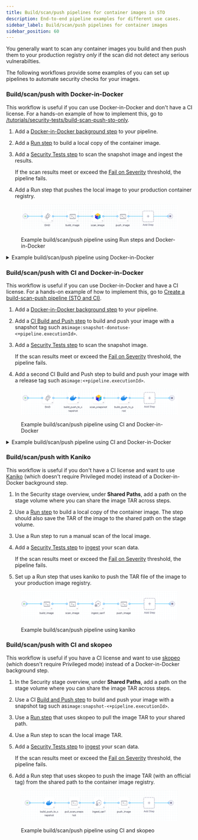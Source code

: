 ```yaml
---
title: Build/scan/push pipelines for container images in STO
description: End-to-end pipeline examples for different use cases. 
sidebar_label: Build/scan/push pipelines for container images
sidebar_position: 60
---
```


You generally want to scan any container images you build and then push them to your production registry _only_ if the scan did not detect any serious vulnerabilties. 

The following workflows provide some examples of you can set up pipelines to automate security checks for your images. 

### Build/scan/push with Docker-in-Docker

This workflow is useful if you can use Docker-in-Docker and don't have a CI license. For a hands-on example of how to implement this, go to [/tutorials/security-tests/build-scan-push-sto-only](/tutorials/security-tests/build-scan-push-sto-only).

1. Add a [Docker-in-Docker background step](/docs/security-testing-orchestration/sto-techref-category/security-step-settings-reference#docker-in-docker-requirements-for-sto) to your pipeline.

2. Add a [Run step](/docs/continuous-integration/use-ci/run-step-settings) to build a local copy of the container image.

3. Add a [Security Tests step](/docs/security-testing-orchestration/sto-techref-category/security-step-settings-reference) to scan the snapshot image and ingest the results.

   If the scan results meet or exceed the [Fail on Severity](/docs/security-testing-orchestration/get-started/key-concepts/fail-pipelines-by-severity) threshold, the  pipeline fails.

5. Add a Run step that pushes the local image to your production container registry. 

<figure>

![Example build/scan/push pipeline using CI and Docker-in-Docker](./static/build-scan-push-with-dind.png)

<figcaption>Example build/scan/push pipeline using Run steps and Docker-in-Docker</figcaption>
</figure>

<details>
<summary>Example build/scan/push pipeline using Docker-in-Docker</summary>

```yaml

pipeline:
  projectIdentifier: jsmithstosandbox
  orgIdentifier: default
  identifier: buildscanpushwithdind
  name: build_scan_push_with_dind
  tags: {}
  stages:
    - stage:
        name: build
        identifier: build
        type: SecurityTests
        spec:
          cloneCodebase: false
          execution:
            steps:
              - step:
                  type: Background
                  name: DinD
                  identifier: Background
                  spec:
                    connectorRef: YOUR_CONTAINER_IMAGE_REGISTRY_CONNECTOR_ID
                    image: docker:dind
                    shell: Sh
                    privileged: true
                    entrypoint:
                      - dockerd
              - step:
                  type: Run
                  name: build_image
                  identifier: build_image
                  spec:
                    connectorRef: YOUR_CONTAINER_IMAGE_REGISTRY_CONNECTOR_ID
                    image: docker
                    shell: Sh
                    command: |-

                      # wait until the dind service is available
                      while ! docker ps ;do
                            echo "Docker not available yet"
                      done
                      echo "Docker service is ready"

                      # install git, clone the code repo, and cd to the local clone
                      apk add git
                      git --version
                      git clone https://github.com/<+stage.variables.GITHUB_USERNAME>/<+stage.variables.GITHUB_REPO>
                      cd <+stage.variables.GITHUB_REPO>

                      # build and tag the local image
                      docker login --username="<+stage.variables.DOCKERHUB_USERNAME>" --password="<+stage.variables.DOCKERHUB_PAT>" 
                      docker build -t <+stage.variables.DOCKER_IMAGE_LABEL> .
                      docker tag <+stage.variables.DOCKER_IMAGE_LABEL> <+stage.variables.DOCKERHUB_USERNAME>/<+stage.variables.DOCKER_IMAGE_LABEL>:bsp-<+pipeline.sequenceId>

                    privileged: true
              - step:
                  type: AquaTrivy
                  name: scan_image
                  identifier: scan_image
                  spec:
                    mode: orchestration
                    config: default
                    target:
                      name: <+stage.variables.DOCKERHUB_USERNAME>/<+stage.variables.DOCKER_IMAGE_LABEL>
                      type: container
                      variant: bsp-<+pipeline.sequenceId>
                    advanced:
                      log:
                        level: debug
                      fail_on_severity: none
                    privileged: true
                    image:
                      type: local_image
                      name: <+stage.variables.DOCKERHUB_USERNAME>/<+stage.variables.DOCKER_IMAGE_LABEL>
                      access_id: <+stage.variables.DOCKERHUB_USERNAME>
                      access_token: <+stage.variables.DOCKERHUB_PAT>
                      tag: bsp-<+pipeline.sequenceId>
              - step:
                  type: Run
                  name: push_image
                  identifier: push_image
                  spec:
                    connectorRef: CONTAINER_IMAGE_REGISTRY_CONNECTOR
                    image: docker
                    shell: Sh
                    command: |-

                      # if the image passed the scan,
                      # push it to the image repository
                      docker login --username="<+stage.variables.DOCKERHUB_USERNAME>" --password="<+stage.variables.DOCKERHUB_PAT>" 
                      docker push <+stage.variables.DOCKERHUB_USERNAME>/<+stage.variables.DOCKER_IMAGE_LABEL>:bsp-<+pipeline.sequenceId>
                    privileged: true
          sharedPaths:
            - /var/run
            - /var/lib/docker
          platform:
            os: Linux
            arch: Amd64
          runtime:
            type: Cloud
            spec: {}
          slsa_provenance:
            enabled: false
        variables:
          - name: DOCKERHUB_USERNAME
            type: String
            description: ""
            value: janesmith
          - name: DOCKERHUB_PAT
            type: Secret
            description: ""
            value: jsmith-dockerhub-pat
          - name: GITHUB_USERNAME
            type: String
            description: ""
            value: jane-smith
          - name: GITHUB_REPO
            type: String
            description: ""
            value: codebaseAlpha
          - name: GITHUB_PAT
            type: Secret
            description: ""
            value: jsmith-github-pat
          - name: DOCKER_IMAGE_LABEL
            type: String
            description: ""
            value: myalphaservice
        description: ""

```
</details>


### Build/scan/push with CI and Docker-in-Docker

This workflow is useful if you can use Docker-in-Docker and have a CI license. For a hands-on example of how to implement this, go to [Create a build-scan-push pipeline (STO and CI)](/tutorials/security-tests/build-scan-push-sto-ci).


1. Add a [Docker-in-Docker background step](/docs/security-testing-orchestration/sto-techref-category/security-step-settings-reference#docker-in-docker-requirements-for-sto) to your pipeline.

2. Add a [CI Build and Push step](/docs/category/build-push-upload-download) to build and push your image with a snapshot tag such as`image:snapshot-donotuse-<+pipeline.executionId>`.

3. Add a [Security Tests step](/docs/security-testing-orchestration/sto-techref-category/security-step-settings-reference) to scan the snapshot image.

   If the scan results meet or exceed the [Fail on Severity](/docs/security-testing-orchestration/get-started/key-concepts/fail-pipelines-by-severity) threshold, the  pipeline fails.

4. Add a second CI Build and Push step to build and push your image with a release tag such as`image:<+pipeline.executionId>`.

<figure>

![Example build/scan/push pipeline using CI and Docker-in-Docker](./static/build-scan-push-with-ci-and-dind.png)

<figcaption>Example build/scan/push pipeline using CI and Docker-in-Docker</figcaption>
</figure>

<details>
<summary>Example build/scan/push pipeline using CI and Docker-in-Docker</summary>

```yaml

pipeline:
  projectIdentifier: STO
  orgIdentifier: default
  tags: {}
  identifier: buildscanpushciexamplev2
  name: build-scan-push-ci-example-v2
  properties:
    ci:
      codebase:
        connectorRef: YOUR_CODE_REPO_CONNECTOR_ID
        repoName: codebasealpha
        build: <+input>
  stages:
    - stage:
        name: build
        identifier: build
        type: CI
        spec:
          cloneCodebase: true
          execution:
            steps:
              - step:
                  type: Background
                  name: DinD
                  identifier: Background
                  spec:
                    connectorRef: YOUR_CONTAINER_IMAGE_REGISTRY_CONNECTOR_ID
                    image: docker:dind
                    shell: Sh
                    privileged: true
                    entrypoint:
                      - dockerd
              - step:
                  type: BuildAndPushDockerRegistry
                  name: build_push_to_snapshot
                  identifier: build_push_to_snapshot
                  spec:
                    connectorRef: YOUR_CONTAINER_IMAGE_REGISTRY_CONNECTOR_ID
                    repo: <+stage.variables.DOCKERHUB_USERNAME>/<+stage.variables.DOCKER_IMAGE_LABEL>
                    tags:
                      - <+stage.variables.SNAPSHOT_TAG>
              - step:
                  type: AquaTrivy
                  name: scan_snapshot
                  identifier: AquaTrivy_1
                  spec:
                    mode: orchestration
                    config: default
                    target:
                      name: +stage.variables.DOCKERHUB_USERNAME>/<+stage.variables.DOCKER_IMAGE_LABEL>
                      type: container
                      variant: <+stage.variables.SNAPSHOT_TAG>
                    advanced:
                      log:
                        level: debug
                    privileged: true
                    image:
                      type: local_image
                      name: <+stage.variables.DOCKERHUB_USERNAME>/<+stage.variables.DOCKER_IMAGE_LABEL>
                      tag: <+stage.variables.SNAPSHOT_TAG>
              - step:
                  type: BuildAndPushDockerRegistry
                  name: build_push_to_prod
                  identifier: build_push_to_prod
                  spec:
                    connectorRef: YOUR_CONTAINER_IMAGE_REGISTRY_CONNECTOR_ID
                    repo: <+stage.variables.DOCKERHUB_USERNAME>/<+stage.variables.DOCKER_IMAGE_LABEL>
                    tags:
                      - <+pipeline.sequenceId>
            "":
              type: BuildAndPushDockerRegistry
              name: build_and_push_prod
              identifier: build_and_push_prod
              spec:
                connectorRef: YOUR_CONTAINER_IMAGE_REGISTRY_CONNECTOR_ID
                repo: <+stage.variables.DOCKERHUB_USERNAME>/<+stage.variables.DOCKER_IMAGE_LABEL>
                tags:
                  - <+stage.variables.SNAPSHOT_TAG>
          sharedPaths:
            - /var/run
            - /var/lib/docker
          slsa_provenance:
            enabled: false
          infrastructure:
            type: KubernetesDirect
            spec:
              connectorRef: YOUR_KUBERNETES_CLUSTER_CONNECTOR_ID
              namespace: YOUR_NAMESPACE
              automountServiceAccountToken: true
              nodeSelector: {}
              os: Linux
        variables:
          - name: DOCKERHUB_USERNAME
            type: String
            description: ""
            value: jsmith
          - name: DOCKERHUB_PAT
            type: Secret
            description: ""
            value: jsmithdockerhubpat
          - name: GITHUB_USERNAME
            type: String
            description: ""
            value: jane-smith
          - name: GITHUB_REPO
            type: String
            description: ""
            value: codebaseAlpha
          - name: GITHUB_PAT
            type: Secret
            description: ""
            value: account.janesmithgithubpatsto
          - name: DOCKER_IMAGE_LABEL
            type: String
            description: ""
            value: myalphaservice
          - name: SNAPSHOT_TAG
            type: String
            description: ""
            required: false
            value: scantest-donotuse
        description: ""

```
</details>



### Build/scan/push with Kaniko

This workflow is useful if you don't have a CI license and want to use [Kaniko](https://github.com/GoogleContainerTools/kaniko) (which doesn't require Privileged mode) instead of a Docker-in-Docker background step. 

1. In the Security stage overview, under **Shared Paths**, add a path on the stage volume where you can share the image TAR across steps. 

2. Use a [Run step](/docs/continuous-integration/use-ci/run-step-settings) to build a local copy of the container image. The step should also save the TAR of the image to the shared path on the stage volume. 

3. Use a Run step to run a manual scan of the local image. 

4. Add a [Security Tests step](/docs/security-testing-orchestration/sto-techref-category/security-step-settings-reference#harness-sto-scanner-support) to [ingest](/docs/security-testing-orchestration/use-sto/orchestrate-and-ingest/ingest-scan-results-into-an-sto-pipeline) your scan data. 

   If the scan results meet or exceed the [Fail on Severity](/docs/security-testing-orchestration/get-started/key-concepts/fail-pipelines-by-severity) threshold, the pipeline fails. 

5. Set up a Run step that uses kaniko to push the TAR file of the image to your production image registry.

<figure>

![Example build/scan/push pipeline using CI and Docker-in-Docker](./static/build-scan-push-with-kaniko.png)

<figcaption>Example build/scan/push pipeline using kaniko</figcaption>
</figure>

### Build/scan/push with CI and skopeo

This workflow is useful if you have a CI license and want to use [skopeo](https://github.com/containers/skopeo) (which doesn't require Privileged mode) instead of a Docker-in-Docker background step. 

1. In the Security stage overview, under **Shared Paths**, add a path on the stage volume where you can share the image TAR across steps. 

2. Use a CI [Build and Push step](/docs/category/build-push-upload-download) to build and push your image with a snapshot tag such as`image:snapshot-<+pipeline.executionId>`.

3. Use a [Run step](/docs/continuous-integration/use-ci/run-step-settings) that uses skopeo to pull the image TAR to your shared path.

4. Use a Run step to scan the local image TAR.

5. Add a [Security Tests step](/docs/security-testing-orchestration/sto-techref-category/security-step-settings-reference#harness-sto-scanner-support) to [ingest](/docs/security-testing-orchestration/use-sto/orchestrate-and-ingest/ingest-scan-results-into-an-sto-pipeline) your scan data. 

   If the scan results meet or exceed the [Fail on Severity](/docs/security-testing-orchestration/get-started/key-concepts/fail-pipelines-by-severity) threshold, the pipeline fails. 

6. Add a Run step that uses skopeo to push the image TAR (with an official tag) from the shared path to the container image registry. 

<figure>

![Example build/scan/push pipeline using CI and Docker-in-Docker](./static/build-scan-push-with-skopeo.png)

<figcaption>Example build/scan/push pipeline using CI and skopeo</figcaption>
</figure>
